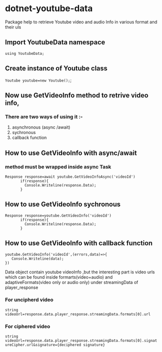 # dotnet-youtube-data
Package help to retrieve Youtube video and audio Info in various format and their  uls
## Import YoutubeData namespace
```using YoutubeData;```
## Create instance of Youtube class
```Youtube youtube=new Youtube();```;
## Now use GetVideoInfo method to retrive video info,
### There are two ways of using it :-
1. asynchronous (async /await) 
2. sychronous
2. callback function

## How to use GetVideoInfo with async/await
### method must be wrapped inside async Task 
``` 
Response response=await youtube.GetVideoInfoAsync('videoId') 
       if(response){
         Console.Writeline(response.Data);
       }
```

## How to use GetVideoInfo sychronous
``` 
Response response=youtube.GetVideoInfo('videoId') 
       if(response){
         Console.Writeline(response.Data);
       }
```

## How to use GetVideoInfo with callback function

``` 
youtube.GetVideoInfo('videoId',(errors,data)=>{
   Console.Writeline(data);
}) 
```
Data object contain youtube videoInfo ,but the interesting part is video urls which can be found inside formarts(video+audio) and adaptiveFormats(video only or audio only) under streamingData of player_response
### For uncipherd video

```string videoUrl=response.data.player_response.streamingData.formats[0].url ```

### For ciphered video 
```string videoUrl=response.data.player_response.streamingData.formats[0].signatureCipher.url&signature={deciphered signature} ```

